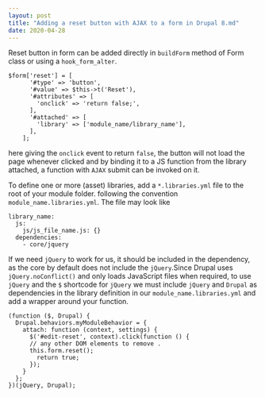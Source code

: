 ```yaml
---
layout: post
title: "Adding a reset button with AJAX to a form in Drupal 8.md"
date: 2020-04-28
---
```

Reset button in form can be added directly in `buildForm` method of Form class or using a `hook_form_alter`. 
```
$form['reset'] = [
      '#type' => 'button',
      '#value' => $this->t('Reset'),
      '#attributes' => [
        'onclick' => 'return false;',
      ],
      '#attached' => [
        'library' => ['module_name/library_name'],
      ],
    ];
```
here giving the `onclick` event to return `false`, the button will not load the page whenever clicked and by binding it to a JS function from the library attached, a function with `AJAX` submit can be invoked on it.

To define one or more (asset) libraries, add a `*.libraries.yml` file to the root of your module folder. following the convention `module_name.libraries.yml`. The file may look like
```
library_name:
  js:
    js/js_file_name.js: {}
  dependencies:
    - core/jquery
 ```
If we need `jQuery` to work for us, it should be included in the dependency, as the core by default does not include the `jQuery`.Since Drupal uses `jQuery.noConflict()` and only loads JavaScript files when required, to use `jQuery` and the `$` shortcode for `jQuery` we must include `jQuery` and `Drupal` as dependencies in the library definition in our `module_name.libraries.yml` and add a wrapper around your function.

```
(function ($, Drupal) {
  Drupal.behaviors.myModuleBehavior = {
    attach: function (context, settings) {
      $('#edit-reset', context).click(function () {
      // any other DOM elements to remove .
      this.form.reset();
        return true;
      });
    }
  };
})(jQuery, Drupal);
```


